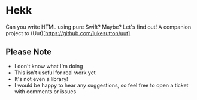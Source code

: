# Hekk

Can you write HTML using pure Swift? Maybe? Let's find out! A companion project to (Uut)[https://github.com/lukesutton/uut].

## Please Note

* I don't know what I'm doing
* This isn't useful for real work yet
* It's not even a library!
* I would be happy to hear any suggestions, so feel free to open a ticket with comments or issues
